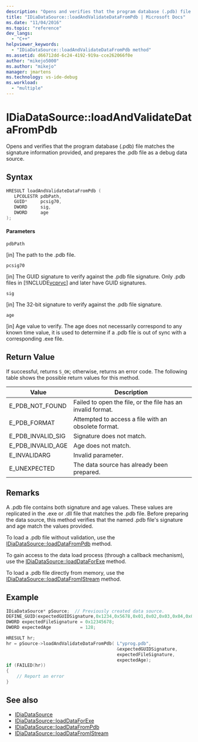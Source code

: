 ```yaml
---
description: "Opens and verifies that the program database (.pdb) file matches the signature information provided, and  prepares the .pdb file as a debug data source."
title: "IDiaDataSource::loadAndValidateDataFromPdb | Microsoft Docs"
ms.date: "11/04/2016"
ms.topic: "reference"
dev_langs:
  - "C++"
helpviewer_keywords:
  - "IDiaDataSource::loadAndValidateDataFromPdb method"
ms.assetid: d66712dd-6c24-4192-919a-cce262066f0e
author: "mikejo5000"
ms.author: "mikejo"
manager: jmartens
ms.technology: vs-ide-debug
ms.workload:
  - "multiple"
---
```

# IDiaDataSource::loadAndValidateDataFromPdb
Opens and verifies that the program database (.pdb) file matches the signature information provided, and  prepares the .pdb file as a debug data source.

## Syntax

```C++
HRESULT loadAndValidateDataFromPdb ( 
   LPCOLESTR pdbPath,
   GUID*     pcsig70,
   DWORD     sig,
   DWORD     age
);
```

#### Parameters
`pdbPath`

[in] The path to the .pdb file.

`pcsig70`

[in] The GUID signature to verify against the .pdb file signature. Only .pdb files in [!INCLUDE[vcprvc](../../code-quality/includes/vcprvc_md.md)] and later have GUID signatures.

`sig`

[in] The 32-bit signature to verify against the .pdb file signature.

`age`

[in] Age value to verify. The age does not necessarily correspond to any known time value, it is used to determine if a .pdb file is out of sync with a corresponding .exe file.

## Return Value
If successful, returns `S_OK`; otherwise, returns an error code. The following table shows the possible return values for this method.

|Value|Description|
|-----------|-----------------|
|E_PDB_NOT_FOUND|Failed to open the file, or the file has an invalid format.|
|E_PDB_FORMAT|Attempted to access a file with an obsolete format.|
|E_PDB_INVALID_SIG|Signature does not match.|
|E_PDB_INVALID_AGE|Age does not match.|
|E_INVALIDARG|Invalid parameter.|
|E_UNEXPECTED|The data source has already been prepared.|

## Remarks
A .pdb file contains both signature and age values. These values are replicated in the .exe or .dll file that matches the .pdb file. Before preparing the data source, this method verifies that the named .pdb file's signature and age match the values provided.

To load a .pdb file without validation, use the [IDiaDataSource::loadDataFromPdb](../../debugger/debug-interface-access/idiadatasource-loaddatafrompdb.md) method.

To gain access to the data load process (through a callback mechanism), use the [IDiaDataSource::loadDataForExe](../../debugger/debug-interface-access/idiadatasource-loaddataforexe.md) method.

To load a .pdb file directly from memory, use the [IDiaDataSource::loadDataFromIStream](../../debugger/debug-interface-access/idiadatasource-loaddatafromistream.md) method.

## Example

```C++
IDiaDataSource* pSource;  // Previously created data source.
DEFINE_GUID(expectedGUIDSignature,0x1234,0x5678,0x01,0x02,0x03,0x04,0x05,0x06,0x07,0x08);
DWORD expectedFileSignature = 0x12345678;
DWORD expectedAge           = 128;

HRESULT hr;
hr = pSource->loadAndValidateDataFromPdb( L"yprog.pdb",
                                          &expectedGUIDSignature,
                                          expectedFileSignature,
                                          expectedAge);
if (FAILED(hr))
{
    // Report an error
}

```

## See also
- [IDiaDataSource](../../debugger/debug-interface-access/idiadatasource.md)
- [IDiaDataSource::loadDataForExe](../../debugger/debug-interface-access/idiadatasource-loaddataforexe.md)
- [IDiaDataSource::loadDataFromPdb](../../debugger/debug-interface-access/idiadatasource-loaddatafrompdb.md)
- [IDiaDataSource::loadDataFromIStream](../../debugger/debug-interface-access/idiadatasource-loaddatafromistream.md)
